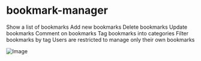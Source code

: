 # bookmark-manager

Show a list of bookmarks
Add new bookmarks
Delete bookmarks
Update bookmarks
Comment on bookmarks
Tag bookmarks into categories
Filter bookmarks by tag
Users are restricted to manage only their own bookmarks


![Image](https://github.com/makersacademy/course/blob/main/bookmark_manager/images/bookmark_manager_1.png?raw=true)